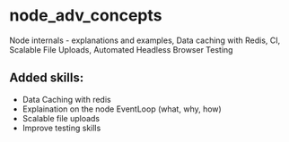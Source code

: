 # node_adv_concepts
Node internals - explanations and examples, Data caching with Redis, CI, Scalable File Uploads, Automated Headless Browser Testing

## Added skills:
* Data Caching with redis
* Explaination on the node EventLoop (what, why, how)
* Scalable file uploads
* Improve testing skills
